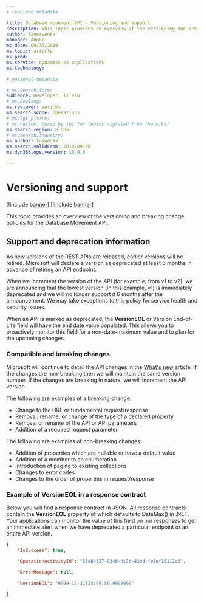 ```yaml
---
# required metadata

title: Database movement API - Versioning and support
description: This topic provides an overview of the versioning and breaking change policies for Database Movement API. 
author: laneswenka
manager: AnnBe
ms.date: 09/30/2019
ms.topic: article
ms.prod: 
ms.service: dynamics-ax-applications
ms.technology: 

# optional metadata

# ms.search.form: 
audience: Developer, IT Pro
# ms.devlang: 
ms.reviewer: sericks
ms.search.scope: Operations
# ms.tgt_pltfrm: 
# ms.custom: [used by loc for topics migrated from the wiki]
ms.search.region: Global
# ms.search.industry: 
ms.author: laswenka
ms.search.validFrom: 2019-09-30
ms.dyn365.ops.version: 10.0.0

---
```


# Versioning and support

[!include [banner](../../includes/banner.md)]
[!include [banner](../../includes/preview-banner.md)]

This topic provides an overview of the versioning and breaking change policies for the Database Movement API.

## Support and deprecation information
As new versions of the REST APIs are released, earlier versions will be retired.  Microsoft will declare a version as deprecated at least 6 months in advance of retiring an API endpoint.  

When we increment the version of the API (for example, from v1 to v2), we are announcing that the lowest version (in this example, v1) is immediately deprecated and we will no longer support it 6 months after the announcement.  We may take exceptions to this policy for service health and security issues.

When an API is marked as deprecated, the **VersionEOL** or Version End-of-Life field will have the end date value populated.  This allows you to proactively monitor this field for a non-date-maximum value and to plan for the upcoming changes.  

### Compatible and breaking changes
Microsoft will continue to detail the API changes in the [What's new](something.md) article.  If the changes are non-breaking then we will maintain the same version number.  If the changes are breaking in nature, we will increment the API version.

The following are examples of a breaking change:
* Change to the URL or fundamental request/response 
* Removal, rename, or change of the type of a declared property
* Removal or rename of the API or API parameters
* Addition of a required request parameter

The following are examples of non-breaking changes:
* Addition of properties which are nullable or have a default value
* Addition of a member to an enumeration
* Introduction of paging to existing collections
* Changes to error codes
* Changes to the order of properties in request/response

### Example of VersionEOL in a response contract
Below you will find a response contract in JSON.  All response contracts contain the **VersionEOL** property of which defaults to DateMax() in .NET.  Your applications can monitor the value of this field on our responses to get an immediate alert when we have deprecated a particular endpoint or an entire API version.

```json
{
    "IsSuccess": true,

    "OperationActivityId": "55eb4327-9346-4c7b-82bd-fe8ef15112c6",

    "ErrorMessage": null,

    "VersionEOL": "9999-12-31T23:59:59.9999999"

}
```